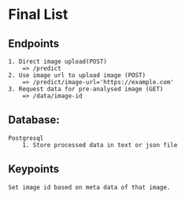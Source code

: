 # Final List
## Endpoints
    1. Direct image upload(POST)
        => /predict
    2. Use image url to upload image (POST)
        => /predict/image-url='https://example.com'
    3. Request data for pre-analysed image (GET)
        => /data/image-id

## Database:
    Postgresql
        1. Store processed data in text or json file

## Keypoints
    Set image id based on meta data of that image.